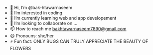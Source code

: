- 👋 Hi, I’m @bak-htawarnaseem
- 👀 I’m interested in coding
- 🌱 I’m currently learning web and app developement
- 💞️ I’m looking to collaborate on ...
- 📫 How to reach me bakhtawarnaseem7890@gmail.com
- 😄 Pronouns: she/her
- ⚡ Fun fact: ONLY BUGS CAN TRULY APPRECIATE THE BEAUTY OF FLOWERS

<!---
bak-htawarnaseem/bak-htawarnaseem is a ✨ special ✨ repository because its `README.md` (this file) appears on your GitHub profile.
You can click the Preview link to take a look at your changes.
--->
